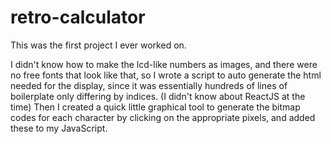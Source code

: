 # retro-calculator

This was the first project I ever worked on. 

I didn't know how to make the lcd-like numbers as images, and there were no free fonts that look like that, so I wrote a script to auto generate the html needed for the display, since it was essentially hundreds of lines of boilerplate only differing by indices. (I didn't know about ReactJS at the time) Then I created a quick little graphical tool to generate the bitmap codes for each character by clicking on the appropriate pixels, and added these to my JavaScript. 
